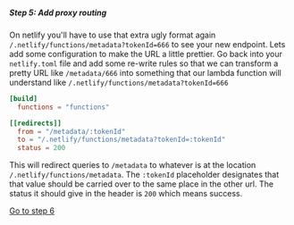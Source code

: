 
##### Step 5: Add proxy routing

On netlify you'll have to use that extra ugly format again `/.netlify/functions/metadata?tokenId=666` to see your new endpoint. Lets add some configuration to make the URL a little prettier. Go back into your `netlify.toml` file and add some re-write rules so that we can transform a pretty URL like `/metadata/666` into something that our lambda function will understand like `/.netlify/functions/metadata?tokenId=666`

```toml
[build]
  functions = "functions"

[[redirects]]
  from = "/metadata/:tokenId"
  to = "/.netlify/functions/metadata?tokenId=:tokenId"
  status = 200
```

This will redirect queries to `/metadata` to whatever is at the location `/.netlify/functions/metadata`. The `:tokenId` placeholder designates that that value should be carried over to the same place in the other url. The status it should give in the header is `200` which means success.

[Go to step 6](2-6.md)